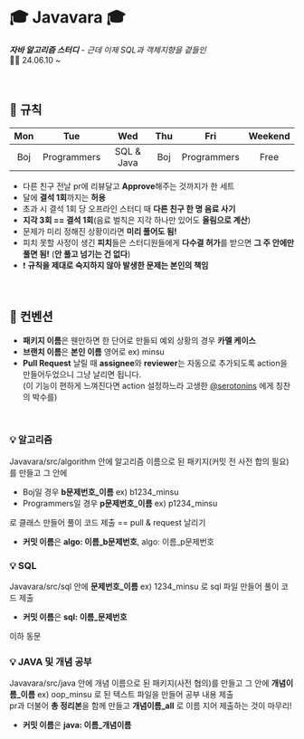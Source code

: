 # 🎓 Javavara 🎓
_**자바 알고리즘 스터디** - 근데 이제 SQL과 객체지향을 곁들인_<br>
👩‍💻 24.06.10 ~ <br><br><br>


## 📌 규칙
|Mon|Tue|Wed|Thu|Fri|Weekend|
|:-:|:-:|:-:|:-:|:-:|:-:|
|Boj|Programmers|SQL & Java|Boj|Programmers|Free|

- 다른 친구 전날 pr에 리뷰달고 **Approve**해주는 것까지가 한 세트
- 달에 **결석 1회**까지는 **허용**
- 초과 시 결석 1회 당 오프라인 스터디 때 **다른 친구 한 명 음료 사기**
- **지각 3회 == 결석 1회**(음료 벌칙은 지각 하나만 있어도 **올림으로 계산**)
- 문제가 미리 정해진 상황이라면 **미리 풀어도 됨!**
- 피치 못할 사정이 생긴 **피치**들은 스터디원들에게 **다수결 허가**를 받으면 **그 주 안에만 풀면 됨!** (**안 풀고 넘기는 건 없다**)
- ❗ **규칙을 제대로 숙지하지 않아 발생한 문제는 본인의 책임**
<br>

## 📌 컨벤션
- **패키지 이름**은 웬만하면 한 단어로 만들되 예외 상황의 경우 **카멜 케이스**
- **브랜치 이름**은 **본인 이름** 영어로 ex) minsu
- **Pull Request** 날릴 때 **assignee**와 **reviewer**는 자동으로 추가되도록 action을 만들어두었으니 그냥 날리면 됩니다. <br>(이 기능이 편하게 느껴진다면 action 설정하느라 고생한 [@serotonins](https://github.com/serotonins) 에게 칭찬의 박수를)
<br>

### 💡 알고리즘
Javavara/src/algorithm 안에 알고리즘 이름으로 된 패키지(커밋 전 사전 합의 필요)를 만들고 그 안에
- Boj일 경우 **b문제번호_이름** ex) b1234_minsu
- Programmers일 경우 **p문제번호_이름** ex) p1234_minsu

로 클래스 만들어 풀이 코드 제출 == pull & request 날리기<br>

- **커밋 이름**은 **algo: 이름_b문제번호**, algo: 이름_p문제번호


### 💡 SQL
Javavara/src/sql 안에 **문제번호_이름** ex) 1234_minsu 로 sql 파일 만들어 풀이 코드 제출<br>
- **커밋 이름**은 **sql: 이름_문제번호**
  
이하 동문

### 💡 JAVA 및 개념 공부
Javavara/src/java 안에 개념 이름으로 된 패키지(사전 협의)를 만들고 그 안에 **개념이름_이름** ex) oop_minsu 로 된 텍스트 파일을 만들어 공부 내용 제출<br>
pr과 더불어 **총 정리본**을 함께 만들고 **개념이름_all** 로 이름 지어 제출하는 것이 마무리!
- **커밋 이름**은 **java: 이름_개념이름**
